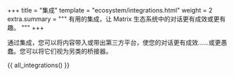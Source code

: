 +++
title = "集成"
template = "ecosystem/integrations.html"
weight = 2
extra.summary = """
有用的集成，让 Matrix 生态系统中的对话更有成效或更有趣。
"""
+++

通过集成，您可以将内容带入或带出第三方平台，使您的对话更有成效......或更愚蠢。您可以将它们视为另类的桥接器。

{{ all_integrations() }}
